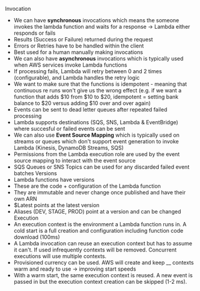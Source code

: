 Invocation
- We can have **synchronous** invocations which means the someone invokes the lambda function and waits for a response -> Lambda either responds or fails
- Results (Success or Failure) returned during the request
- Errors or Retries have to be handled within the client
- Best used for a human manually making invocations
- We can also have **asynchronous** invocations which is typically used when AWS services invoke Lambda functions
- If processing fails, Lambda will retry between 0 and 2 times (configurable), and Lambda handles the retry logic
- We want to make sure that the functions is idempotent - meaning that continuous re runs won't give us the wrong effect (e.g. if we want a function that adds $10 from $10 to $20, idempotent = setting bank balance to $20 versus adding $10 over and over again)
- Events can be sent to dead letter queues after repeated failed processing
- Lambda supports destinations (SQS, SNS, Lambda & EventBridge) where succesful or failed events can be sent
- We can also use **Event Source Mapping** which is typically used on streams or queues which don't support event generation to invoke Lambda (Kinesis, DynamoDB Streams, SQS)
- Permissions from the Lambda execution role are used by the event source mapping to interact with the event source
- SQS Queues or SNS Topics can be used for any discarded failed event batches
Versions
- Lambda functions have versions
- These are the code + configuration of the Lambda function
- They are immutable and never change once published and have their own ARN
- $Latest points at the latest version
- Aliases (DEV, STAGE, PROD) point at a version and can be changed
Execution
- An execution context is the environment a Lambda function runs in. A cold start is a full creation and configuration including function code download (100ms)
- A Lambda invocation can reuse an execution context but has to assume it can't. If used infrequently contexts will be removed. Concurrent executions will use multiple contexts.
- Provisioned currency can be used. AWS will create and keep __ contexts warm and ready to use -> improving start speeds
- With a warm start, the same execution context is reused. A new event is passed in but the execution context creation can be skipped (1-2 ms).